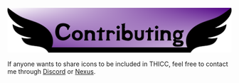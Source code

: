 ![Contributing](https://raw.githubusercontent.com/GroundAura/The-Handy-Icon-Collection-Collective/main/docs/images/banners/Contributing.png)

If anyone wants to share icons to be included in THICC, feel free to contact me through [Discord](https://discord.gg/zft8DmbfKv) or [Nexus](https://www.nexusmods.com/skyrimspecialedition/mods/90508?tab=posts).